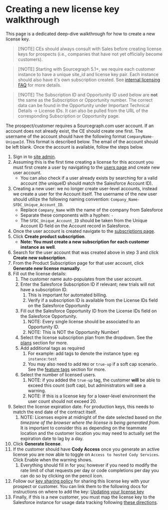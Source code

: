 # Creating a new license key walkthrough

This page is a dedicated deep-dive walkthrough for how to create a new license key.

> [!NOTE] CEs should always consult with Sales before creating license keys for prospects (i.e., companies that have not yet officially become customers).

> [!NOTE] Starting with Sourcegraph 5.1+, we require each customer instance to have a unique site_id and license key pair. Each instance should also have it's own subscription created. See [internal licensing FAQ](https://docs.google.com/document/d/1xzlkJd3HXGLzB67N7o-9T1s1YXhc1LeGDdJyKDyqfbI) for more details.

> [!NOTE] The Subscription ID and Opportunity ID used below are **not** the same as the Subscription or Opportunity number. The correct data can be found in the Opportunity under Important Technical Details -> License IDs. It can also be pulled from the URL of the corresponding Subscription or Opportunity page.

The prospect/customer requires a Sourcegraph.com user account. If an account does not already exist, the CE should create one first. The username of the account should have the following format `CompanyName-UniqueId`. This format is described below. The email of the account should be left blank. Once the account is available, follow the steps below.

1. Sign in to [site admin](license_keys.md#accessing-site-admin).
1. Assuming this is the first time creating a license for this account you must first create a user by navigating to the [users page](https://sourcegraph.com/site-admin/users) and create new user account.
   - You can also check if a user already exists by searching for a valid account (the uniqueID should match the Salesforce Account ID).
1. Creating a new user: we no longer create user-level accounts, instead we create a user for the Account itself. The username of the new user should utilize the following naming convention: `Company_Name-SFDC_Unique_Account_ID`.
   - Replace `Company_Name` with the name of the company from Salesforce
   - Separate these components with a hyphen: `-`
   - The `SFDC_Unique_Account_ID` should be taken from the Unique Account ID field on the Account record in Salesforce.
1. Once the user account is created navigate to the [subscriptions page](https://sourcegraph.com/site-admin/dotcom/product/subscriptions).
1. Click **Create product subscription**.
   - **Note: You must create a new subscription for each customer instance as well**.
1. Search for the user account that was created above in step 3 and click **Create new subscription**.
1. From the Product Subscription page for that user account, click **Generate new license manually**.
1. Fill out the license details:
   1. The customer name auto-populates from the user account.
   1. Enter the Salesforce Subscription ID if relevant; new trials will not have a subscription ID.
      1. This is important for automated billing.
      1. Verify if a subscription ID is available from the License IDs field on the Salesforce Opportunity
   1. Fill out the Salesforce Opportunity ID from the License IDs field on the Salesforce Opportunity.
      1. NOTE: Every single license should be associated to an Opportunity ID.
      1. NOTE: This is NOT the Opportunity Number!
   1. Select the license subscription plan from the dropdown. See the [plans](license_keys.md#plans) section for more.
   1. Add additional tags as required
      1. For example: add tags to denote the instance type: eg `instance:test`
      1. You may also need to add `MAU` or `true-up` if a soft cap scenario. See the [feature tags](license_keys.md#feature-tags) section for more.
   1. Select the number of licensed users.
      1. NOTE: if you added the `true-up` tag, the customer **will** be able to exceed this count (soft cap), but administrators will see a warning.
      1. NOTE: If this is a license key for a lower-level environment the user count should not exceed 20.
1. Select the license expiration date. For production keys, this needs to match the end date of the contract itself.
   1. NOTE: Licenses expire at midnight of the date selected based on _the timezone of the browser where the license is being generated from_. It is important to consider this as depending on the teammate location and the customer location you may need to actually set the expiration date to lag by a day.
1. Click **Generate license**.
1. If the customer should have **Cody Access** once you generate an active license you are now able to toggle on `Access to hosted Cody Services`. Click Enable when the warning shows.
   1. Everything should fill in for you; however if you need to modify the rate limit of chat requests per day or code completions per day you can do so by clicking on the pencil icon.
1. Follow our [key sharing policy](license_keys.md#license-key-sharing-policy) for sharing this license key with your prospect or customer. You can link them to the following docs for instructions on where to add the key: [Updating your license key](https://sourcegraph.com/docs/admin/subscriptions#updating-your-license-key)
1. Finally, if this is a new customer, you must map the license key to the Salesforce instance for usage data tracking following [these directions](https://docs.google.com/document/d/12W85VTKLJg2Os74PWADxwOPfpMozB0mUm4Do6fN9dFs/edit?usp=sharing).

